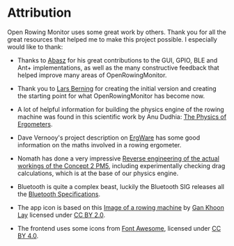 # Attribution

Open Rowing Monitor uses some great work by others. Thank you for all the great resources that helped me to make this project possible. I especially would like to thank:

* Thanks to [Abasz](https://github.com/Abasz) for his great contributions to the GUI, GPIO, BLE and Ant+ implementations, as well as the many constructive feedback that helped improve many areas of OpenRowingMonitor.

* Thank you to [Lars Berning](https://github.com/laberning) for creating the initial version and creating the starting point for what OpenRowingMonitor has become now.

* A lot of helpful information for building the physics engine of the rowing machine was found in this scientific work by Anu Dudhia: [The Physics of Ergometers](http://eodg.atm.ox.ac.uk/user/dudhia/rowing/physics/ergometer.html).

* Dave Vernooy's project description on [ErgWare](https://dvernooy.github.io/projects/ergware) has some good information on the maths involved in a rowing ergometer.

* Nomath has done a very impressive [Reverse engineering of the actual workings of the Concept 2 PM5](https://www.c2forum.com/viewtopic.php?f=7&t=194719), including experimentally checking drag calculations, which is at the base of our physics engine.

* Bluetooth is quite a complex beast, luckily the Bluetooth SIG releases all the [Bluetooth Specifications](https://www.bluetooth.com/specifications/specs).

* The app icon is based on this [Image of a rowing machine](https://thenounproject.com/term/rowing-machine/659265) by [Gan Khoon Lay](https://thenounproject.com/leremy/) licensed under [CC BY 2.0](https://creativecommons.org/licenses/by/2.0/).

* The frontend uses some icons from [Font Awesome](https://fontawesome.com/), licensed under [CC BY 4.0](https://creativecommons.org/licenses/by/4.0/).
